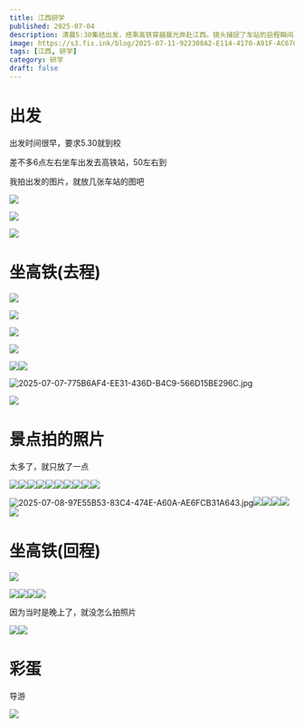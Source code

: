 ```yaml
---
title: 江西研学
published: 2025-07-04
description: 清晨5:30集结出发，搭乘高铁穿越晨光奔赴江西。镜头捕捉了车站的启程瞬间、沿途流动的风景，以及研学途中的山水剪影——从青瓦白墙的古镇巷道到碧波倒映的湖光山色。归程在夜色中穿行，最后以一张导游的趣味彩蛋收尾，记录下这场融合历史探索与自然观览的紧凑旅程。
image: https://s3.fis.ink/blog/2025-07-11-922308A2-E114-4170-A91F-AC67C90DC851.webp
tags: [江西, 研学]
category: 研学
draft: false
---
```


# 出发

出发时间很早，要求5.30就到校

差不多6点左右坐车出发去高铁站，50左右到

我拍出发的图片，就放几张车站的图吧

![](https://s3.fis.ink/blog/2025-07-07-F0FF7C80-D265-4F8D-9627-EBC4FB8FE0AF.jpg)

![](https://s3.fis.ink/blog/2025-07-07-3D88F235-2AD9-4635-91C9-19A1965F9266.jpg)

![](https://s3.fis.ink/blog/2025-07-07-B9092F33-B9BD-47ED-9062-0B55FEF059FE.jpg)

# 坐高铁(去程)

![](https://s3.fis.ink/blog/2025-07-07-19F082D8-35CF-443C-9721-947B2A81590B.jpg)

![](https://s3.fis.ink/blog/2025-07-07-0D902260-7D6D-4F76-8A15-12E708332782.jpg)

![](https://s3.fis.ink/blog/2025-07-07-43E97B38-FE65-4922-837B-6EF834C4A2CB.jpg)

![](https://s3.fis.ink/blog/2025-07-07-20B17889-B2BC-468A-A11E-AFF1A693B739.jpg)

![](https://s3.fis.ink/blog/2025-07-07-B5F9F0BF-EAFF-455F-A289-E5203657A0A3.jpg)![](https://s3.fis.ink/blog/2025-07-07-C32033C6-7E05-4C26-8394-D1F1C10AE5BC.jpg)

![2025-07-07-775B6AF4-EE31-436D-B4C9-566D15BE296C.jpg](https://s3.fis.ink/blog/2025-07-07-775B6AF4-EE31-436D-B4C9-566D15BE296C.jpg)

![](https://s3.fis.ink/blog/2025-07-07-418FF3FC-0D88-4BE9-8CA0-8FDA21AB48B1.jpg)

# 景点拍的照片

太多了，就只放了一点

![](https://s3.fis.ink/blog/2025-07-08-56FA67A1-8F93-4888-AD1D-CEADED15D97F.jpg)![](https://s3.fis.ink/blog/2025-07-08-3418E993-638E-4E48-8C12-40A6189275A2.jpg)![](https://s3.fis.ink/blog/2025-07-08-989BBCCD-F7F0-40F2-8227-FDDECEE37A26.jpg)![](https://s3.fis.ink/blog/2025-07-08-8727068B-DB7B-469D-8F56-49744F64FAAA.jpg)![](https://s3.fis.ink/blog/2025-07-08-C395BF14-CB13-4928-8FB0-E8AA6A0373EB.jpg)![](https://s3.fis.ink/blog/2025-07-08-08B295A1-6644-4A01-8D75-22F93779D394.jpg)![](https://s3.fis.ink/blog/2025-07-08-8B2E2A6F-CACA-4A77-8CBD-8E98BFA2CA80.jpg)![](https://s3.fis.ink/blog/2025-07-08-69A5CC3A-EB1B-49EC-9E9D-CB4D989D7B3D.jpg)![](https://s3.fis.ink/blog/2025-07-08-1E749159-5B67-4FF3-8216-7D907B4EFE92.jpg)![](https://s3.fis.ink/blog/2025-07-08-499E5241-893D-49BF-A864-238A7F6642B7.jpg)

![2025-07-08-97E55B53-83C4-474E-A60A-AE6FCB31A643.jpg](https://s3.fis.ink/blog/2025-07-08-97E55B53-83C4-474E-A60A-AE6FCB31A643.jpg)![](https://s3.fis.ink/blog/2025-07-08-473E5297-0783-4395-8BDD-638FDAD4BE69.jpg)![](https://s3.fis.ink/blog/2025-07-08-F8D3626E-A866-4A1E-8539-ABF01AADE37A.jpg)![](https://s3.fis.ink/blog/2025-07-08-550FE381-6862-452A-8A81-61E54E53AAAE.jpg)![](https://s3.fis.ink/blog/2025-07-08-C38675AC-D977-4441-A6A7-D2C4E5E3C7E4.jpg)![](https://s3.fis.ink/blog/2025-07-08-6499069F-8AA9-44A1-889F-4FACECB5AC41.jpg)

# 坐高铁(回程)

![](https://s3.fis.ink/blog/2025-07-08-5FA881A6-F94F-48AD-A9FF-ED35629668F6.jpg)

![](https://s3.fis.ink/blog/2025-07-08-3932AB21-28B9-4124-A85A-DF50D5AC705B.jpg)![](https://s3.fis.ink/blog/2025-07-08-157A3AA7-07FB-4588-81CB-7B9187D12CA5.jpg)![](https://s3.fis.ink/blog/2025-07-08-F5EDCCD1-A593-475D-AB90-B25776A2D2D0.jpg)![](https://s3.fis.ink/blog/2025-07-08-01C534E0-4486-48E6-8453-814C515129A3.jpg)

因为当时是晚上了，就没怎么拍照片

![](https://s3.fis.ink/blog/2025-07-08-49E2B037-74B3-45FC-83BC-CCC5B3080ECC.jpg)![](https://s3.fis.ink/blog/2025-07-08-3FBDBEDC-A280-42AD-A871-432DAC628D81.jpg)

# 彩蛋

导游

![](https://s3.fis.ink/blog/2025-07-08-269BC4CE-7831-4C61-87DB-8F18CEFD4136.jpg)